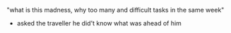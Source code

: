 "what is this madness,
why too many and difficult tasks in the same week"
- asked the traveller
he did't know what was ahead of him

